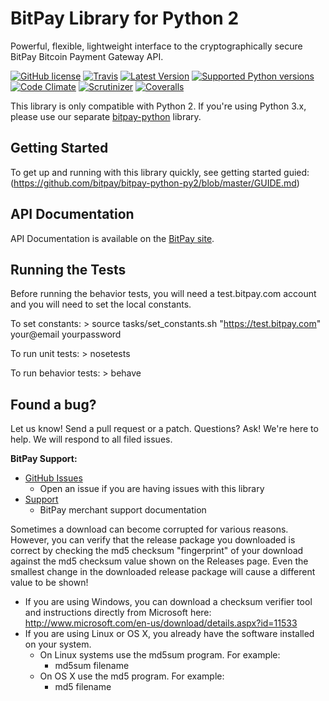 # BitPay Library for Python 2

Powerful, flexible, lightweight interface to the cryptographically secure BitPay Bitcoin Payment Gateway API.

[![GitHub license](https://img.shields.io/badge/license-MIT-blue.svg?style=flat-square)](https://raw.githubusercontent.com/bitpay/bitpay-python-py2/master/LICENSE.txt)
[![Travis](https://img.shields.io/travis/bitpay/bitpay-python-py2.svg?style=flat-square)](https://travis-ci.org/bitpay/bitpay-python-py2)
[![Latest Version](https://pypip.in/version/bitpay_py2/badge.svg?style=flat-square)](https://pypi.python.org/pypi/bitpay-py2/)
[![Supported Python versions](https://pypip.in/py_versions/bitpay_py2/badge.svg?style=flat-square)](https://pypi.python.org/pypi/bitpay-py2/)
[![Code Climate](https://img.shields.io/codeclimate/github/bitpay/bitpay-python-py2.svg?style=flat-square)](https://codeclimate.com/github/bitpay/bitpay-python-py2)
[![Scrutinizer](https://img.shields.io/scrutinizer/g/bitpay/bitpay-python-py2.svg?style=flat-square)](https://scrutinizer-ci.com/g/bitpay/bitpay-python-py2/)
[![Coveralls](https://img.shields.io/coveralls/bitpay/bitpay-python-py2.svg?style=flat-square)](https://coveralls.io/r/bitpay/bitpay-python-py2)

This library is only compatible with Python 2. If you're using Python 3.x, please use our separate [bitpay-python](https://github.com/ionux/bitpay-python) library.

## Getting Started
To get up and running with this library quickly, see getting started guied: (https://github.com/bitpay/bitpay-python-py2/blob/master/GUIDE.md)

## API Documentation

API Documentation is available on the [BitPay site](https://bitpay.com/api).

## Running the Tests

Before running the behavior tests, you will need a test.bitpay.com account and you will need to set the local constants.

To set constants:
    > source tasks/set_constants.sh "https://test.bitpay.com" your@email yourpassword

To run unit tests:
    > nosetests

To run behavior tests:
    > behave

## Found a bug?

Let us know! Send a pull request or a patch. Questions? Ask! We're here to help. We will respond to all filed issues.

**BitPay Support:**

* [GitHub Issues](https://github.com/bitpay/bitpay-python-py2/issues)
  * Open an issue if you are having issues with this library
* [Support](https://help.bitpay.com)
  * BitPay merchant support documentation

Sometimes a download can become corrupted for various reasons.  However, you can verify that the release package you downloaded is correct by checking the md5 checksum "fingerprint" of your download against the md5 checksum value shown on the Releases page.  Even the smallest change in the downloaded release package will cause a different value to be shown!
  * If you are using Windows, you can download a checksum verifier tool and instructions directly from Microsoft here: http://www.microsoft.com/en-us/download/details.aspx?id=11533
  * If you are using Linux or OS X, you already have the software installed on your system.
    * On Linux systems use the md5sum program.  For example:
      * md5sum filename
    * On OS X use the md5 program.  For example:
      * md5 filename
